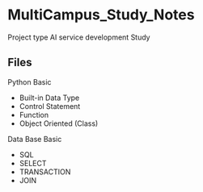 # MultiCampus_Study_Notes
Project type AI service development Study



## Files



Python Basic

- Built-in Data Type
- Control Statement
- Function
- Object Oriented (Class)

Data Base Basic

- SQL
- SELECT
- TRANSACTION
- JOIN
